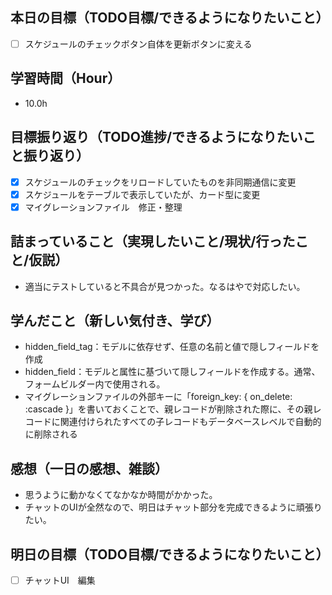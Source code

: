 ## 本日の目標（TODO目標/できるようになりたいこと）
- [ ] スケジュールのチェックボタン自体を更新ボタンに変える
　
## 学習時間（Hour）
- 10.0h

## 目標振り返り（TODO進捗/できるようになりたいこと振り返り）
- [x] スケジュールのチェックをリロードしていたものを非同期通信に変更
- [x] スケジュールをテーブルで表示していたが、カード型に変更
- [x] マイグレーションファイル　修正・整理

##  詰まっていること（実現したいこと/現状/行ったこと/仮説）
- 適当にテストしていると不具合が見つかった。なるはやで対応したい。

## 学んだこと（新しい気付き、学び）
- hidden_field_tag：モデルに依存せず、任意の名前と値で隠しフィールドを作成
- hidden_field：モデルと属性に基づいて隠しフィールドを作成する。通常、フォームビルダー内で使用される。
- マイグレーションファイルの外部キーに「foreign_key: { on_delete: :cascade }」を書いておくことで、親レコードが削除された際に、その親レコードに関連付けられたすべての子レコードもデータベースレベルで自動的に削除される

## 感想（一日の感想、雑談）
- 思うように動かなくてなかなか時間がかかった。
- チャットのUIが全然なので、明日はチャット部分を完成できるように頑張りたい。

## 明日の目標（TODO目標/できるようになりたいこと）
- [ ] チャットUI　編集
